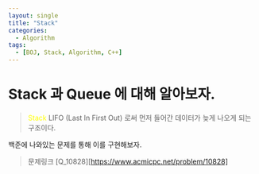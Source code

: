 ```yaml
---
layout: single
title: "Stack"
categories:
  - Algorithm
tags:
  - [BOJ, Stack, Algorithm, C++]
---
```


# Stack 과 Queue 에 대해 알아보자.

> <span style="color:yellow">Stack</span>
> LIFO (Last In First Out) 로써 먼저 들어간 데이터가 늦게 나오게 되는 구조이다.

백준에 나와있는 문제를 통해 이를 구현해보자.

> 문제링크 [Q_10828][https://www.acmicpc.net/problem/10828]
